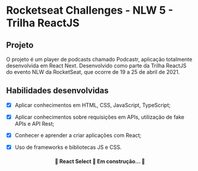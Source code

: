 # Rocketseat Challenges - NLW 5 - Trilha ReactJS

## Projeto
O projeto é um player de podcasts chamado Podcastr, aplicação totalmente desenvolvida em React Next. 
Desenvolvido como parte da Trilha ReactJS do evento NLW da RocketSeat, que ocorre de 19 a 25 de abril de 2021. 

## Habilidades desenvolvidas

 - [x] Aplicar conhecimentos em HTML, CSS, JavaScript, TypeScript;
 - [x] Aplicar conhecimentos sobre requisições em APIs, utilização de fake APIs e API Rest;
 - [x] Conhecer e aprender a criar aplicações com React;
 - [x] Uso de frameworks e bibliotecas JS e CSS.
 
  
  <h4 align="center"> 
	🚧  React Select 🚀 Em construção...  🚧
</h4>
 



